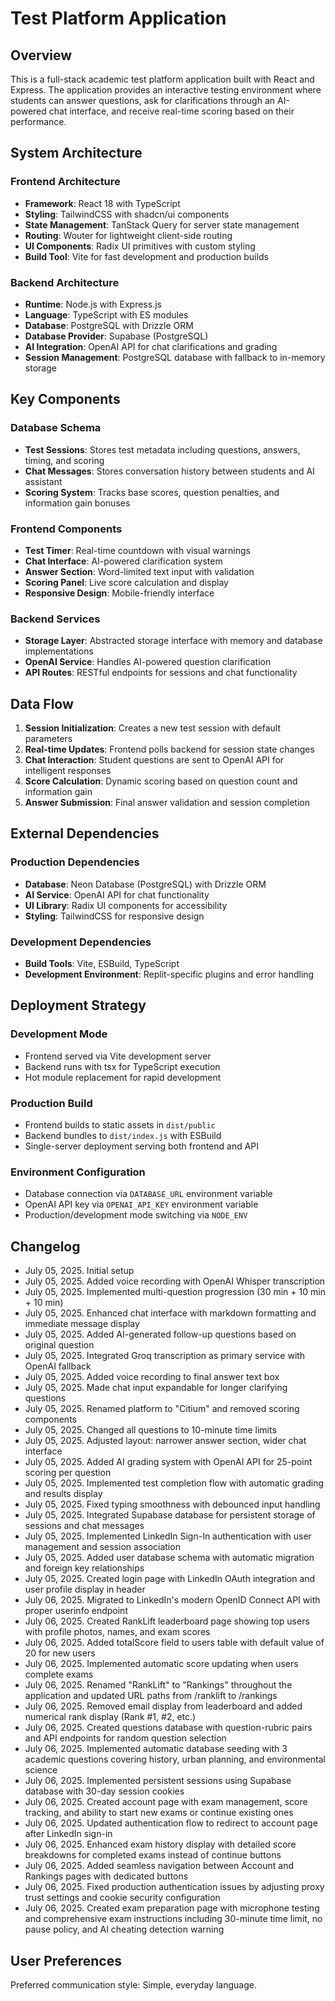 # Test Platform Application

## Overview

This is a full-stack academic test platform application built with React and Express. The application provides an interactive testing environment where students can answer questions, ask for clarifications through an AI-powered chat interface, and receive real-time scoring based on their performance.

## System Architecture

### Frontend Architecture
- **Framework**: React 18 with TypeScript
- **Styling**: TailwindCSS with shadcn/ui components
- **State Management**: TanStack Query for server state management
- **Routing**: Wouter for lightweight client-side routing
- **UI Components**: Radix UI primitives with custom styling
- **Build Tool**: Vite for fast development and production builds

### Backend Architecture
- **Runtime**: Node.js with Express.js
- **Language**: TypeScript with ES modules
- **Database**: PostgreSQL with Drizzle ORM
- **Database Provider**: Supabase (PostgreSQL)
- **AI Integration**: OpenAI API for chat clarifications and grading
- **Session Management**: PostgreSQL database with fallback to in-memory storage

## Key Components

### Database Schema
- **Test Sessions**: Stores test metadata including questions, answers, timing, and scoring
- **Chat Messages**: Stores conversation history between students and AI assistant
- **Scoring System**: Tracks base scores, question penalties, and information gain bonuses

### Frontend Components
- **Test Timer**: Real-time countdown with visual warnings
- **Chat Interface**: AI-powered clarification system
- **Answer Section**: Word-limited text input with validation
- **Scoring Panel**: Live score calculation and display
- **Responsive Design**: Mobile-friendly interface

### Backend Services
- **Storage Layer**: Abstracted storage interface with memory and database implementations
- **OpenAI Service**: Handles AI-powered question clarification
- **API Routes**: RESTful endpoints for sessions and chat functionality

## Data Flow

1. **Session Initialization**: Creates a new test session with default parameters
2. **Real-time Updates**: Frontend polls backend for session state changes
3. **Chat Interaction**: Student questions are sent to OpenAI API for intelligent responses
4. **Score Calculation**: Dynamic scoring based on question count and information gain
5. **Answer Submission**: Final answer validation and session completion

## External Dependencies

### Production Dependencies
- **Database**: Neon Database (PostgreSQL) with Drizzle ORM
- **AI Service**: OpenAI API for chat functionality
- **UI Library**: Radix UI components for accessibility
- **Styling**: TailwindCSS for responsive design

### Development Dependencies
- **Build Tools**: Vite, ESBuild, TypeScript
- **Development Environment**: Replit-specific plugins and error handling

## Deployment Strategy

### Development Mode
- Frontend served via Vite development server
- Backend runs with tsx for TypeScript execution
- Hot module replacement for rapid development

### Production Build
- Frontend builds to static assets in `dist/public`
- Backend bundles to `dist/index.js` with ESBuild
- Single-server deployment serving both frontend and API

### Environment Configuration
- Database connection via `DATABASE_URL` environment variable
- OpenAI API key via `OPENAI_API_KEY` environment variable
- Production/development mode switching via `NODE_ENV`

## Changelog
- July 05, 2025. Initial setup
- July 05, 2025. Added voice recording with OpenAI Whisper transcription
- July 05, 2025. Implemented multi-question progression (30 min + 10 min + 10 min)
- July 05, 2025. Enhanced chat interface with markdown formatting and immediate message display
- July 05, 2025. Added AI-generated follow-up questions based on original question
- July 05, 2025. Integrated Groq transcription as primary service with OpenAI fallback
- July 05, 2025. Added voice recording to final answer text box
- July 05, 2025. Made chat input expandable for longer clarifying questions
- July 05, 2025. Renamed platform to "Citium" and removed scoring components
- July 05, 2025. Changed all questions to 10-minute time limits
- July 05, 2025. Adjusted layout: narrower answer section, wider chat interface
- July 05, 2025. Added AI grading system with OpenAI API for 25-point scoring per question
- July 05, 2025. Implemented test completion flow with automatic grading and results display
- July 05, 2025. Fixed typing smoothness with debounced input handling
- July 05, 2025. Integrated Supabase database for persistent storage of sessions and chat messages
- July 05, 2025. Implemented LinkedIn Sign-In authentication with user management and session association
- July 05, 2025. Added user database schema with automatic migration and foreign key relationships
- July 05, 2025. Created login page with LinkedIn OAuth integration and user profile display in header
- July 06, 2025. Migrated to LinkedIn's modern OpenID Connect API with proper userinfo endpoint
- July 06, 2025. Created RankLift leaderboard page showing top users with profile photos, names, and exam scores
- July 06, 2025. Added totalScore field to users table with default value of 20 for new users
- July 06, 2025. Implemented automatic score updating when users complete exams
- July 06, 2025. Renamed "RankLift" to "Rankings" throughout the application and updated URL paths from /ranklift to /rankings
- July 06, 2025. Removed email display from leaderboard and added numerical rank display (Rank #1, #2, etc.)
- July 06, 2025. Created questions database with question-rubric pairs and API endpoints for random question selection
- July 06, 2025. Implemented automatic database seeding with 3 academic questions covering history, urban planning, and environmental science
- July 06, 2025. Implemented persistent sessions using Supabase database with 30-day session cookies
- July 06, 2025. Created account page with exam management, score tracking, and ability to start new exams or continue existing ones
- July 06, 2025. Updated authentication flow to redirect to account page after LinkedIn sign-in
- July 06, 2025. Enhanced exam history display with detailed score breakdowns for completed exams instead of continue buttons
- July 06, 2025. Added seamless navigation between Account and Rankings pages with dedicated buttons
- July 06, 2025. Fixed production authentication issues by adjusting proxy trust settings and cookie security configuration
- July 06, 2025. Created exam preparation page with microphone testing and comprehensive exam instructions including 30-minute time limit, no pause policy, and AI cheating detection warning

## User Preferences

Preferred communication style: Simple, everyday language.